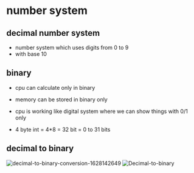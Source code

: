 # number system

## decimal number system
- number system which uses digits from 0 to 9
- with base 10

## binary

- cpu can calculate only in binary
- memory can be stored in binary only

- cpu is working like digital system where we can show things with 0/1 only

- 4 byte int = 4*8 = 32 bit = 0 to 31 bits

## decimal to binary

![decimal-to-binary-conversion-1628142649](https://github.com/user-attachments/assets/35cf6592-165d-4a09-9969-181e0e697da8)
![Decimal-to-binary](https://github.com/user-attachments/assets/b8d007f6-06b7-464d-9a7b-97ead8118e87)

